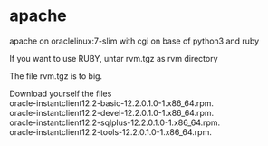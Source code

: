 # apache
apache on oraclelinux:7-slim with cgi on base of python3 and ruby

If you want to use RUBY, untar rvm.tgz as rvm directory

The file rvm.tgz is to big.

Download yourself the files<br/>
oracle-instantclient12.2-basic-12.2.0.1.0-1.x86_64.rpm.<br/>
oracle-instantclient12.2-devel-12.2.0.1.0-1.x86_64.rpm.<br/>
oracle-instantclient12.2-sqlplus-12.2.0.1.0-1.x86_64.rpm.<br/>
oracle-instantclient12.2-tools-12.2.0.1.0-1.x86_64.rpm.<br/>
